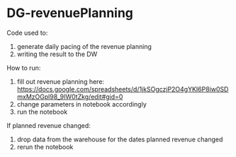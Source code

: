 # DG-revenuePlanning

Code used to:
1) generate daily pacing of the revenue planning
2) writing the result to the DW

How to run:
1) fill out revenue planning here: https://docs.google.com/spreadsheets/d/1jkSOgczjP2O4gYKI6P8iw0SDmxMzOGpl98_9IW0tZkg/edit#gid=0
2) change parameters in notebook accordingly
3) run the notebook

If planned revenue changed:
1) drop data from the warehouse for the dates planned revenue changed
2) rerun the notebook
